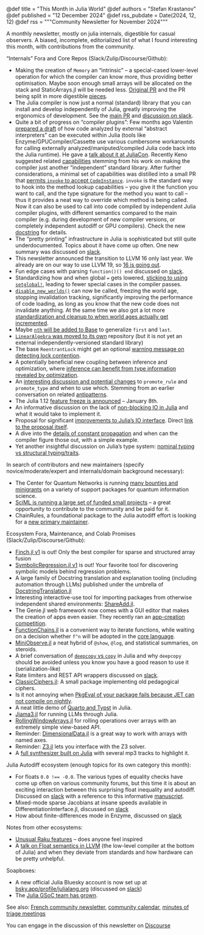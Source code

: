 @def title = "This Month in Julia World"
@def authors = "Stefan Krastanov"
@def published = "12 December 2024"
@def rss_pubdate = Date(2024, 12, 12)
@def rss = """Community Newsletter for November 2024"""

A monthly newsletter, mostly on julia internals, digestible for casual observers. A biased, incomplete, editorialized list of what I found interesting this month, with contributions from the community.

“Internals” Fora and Core Repos (Slack/Zulip/Discourse/Github):

* Making the creation of `Memory` an “intrinsic” – a special-cased lower-level operation for which the compiler can know more, thus providing better optimisation. Maybe soon enough small arrays will be allocated on the stack and StaticArrays.jl will be needed less. [Original PR](https://github.com/JuliaLang/julia/pull/55913) and the PR being split in more digestible [pieces](https://github.com/JuliaLang/julia/pull/56803).
* The Julia compiler is now just a normal (standard) library that you can install and develop independently of Julia, greatly improving the ergonomics of development. See the [main PR](https://github.com/JuliaLang/julia/pull/56409) and [discussion on slack](https://julialang.slack.com/archives/C6FGJ8REC/p1732091428049159).
* Quite a bit of progress on “compiler plugins”: Few months ago Valentin [prepared a draft](https://github.com/JuliaLang/julia/pull/52964) of how code analyzed by external “abstract interpreters” can be executed within Julia (tools like Enzyme/GPUCompiler/Cassette use various cumbersome workarounds for calling externally analyzed/maniputed/compiled Julia code back into the Julia runtime). He gave a [talk about it at JuliaCon](https://www.youtube.com/watch?v=3fmwk_Wo788). Recently Keno suggested related [capabilities](https://github.com/JuliaLang/julia/pull/56650) stemming from his work on making the compiler just another “independent” standard library. After further considerations, a minimal set of capabilities was distilled into a small PR that [permits `invoke` to accept `CodeInstance`](https://github.com/JuliaLang/julia/pull/56660). `invoke` is the standard way to hook into the method lookup capabilities – you give it the function you want to call, and the type signature for the method you want to call – thus it provides a neat way to override which method is being called. Now it can also be used to call into code compiled by independent Julia compiler plugins, with different semantics compared to the main compiler (e.g. during development of new compiler versions, or completely independent autodiff or GPU compilers). Check the new [docstring](https://github.com/JuliaLang/julia/pull/56660/files#diff-bd17e5243312bddd9795c6500a97b05f40d016c7b8afa33a3505b6beb6ab0adcR2060) for details.
* The “pretty printing” infrastructure in Julia is sophisticated but still quite underdocumented. Topics about it have come up often. One new summary was discussed on [slack](https://julialang.slack.com/archives/C67910KEH/p1732871510105549).
* This newsletter announced the transition to LLVM 16 only last year. We already are on our way to use LLVM 19, so [16 is going out](https://github.com/JuliaLang/julia/pull/56751).
* Fun edge cases with parsing `function()() end` discussed on [slack](https://julialang.slack.com/archives/C67910KEH/p1732783146467099).
* Standardizing how and when global `=` gets lowered, [sticking to using `setglobal!`](https://github.com/JuliaLang/julia/pull/56713), leading to fewer special cases in the compiler passes.
* [`disable_new_worlds()`](https://github.com/JuliaLang/julia/pull/56639) can now be called, freezing the world age, stopping invalidation tracking, significantly improving the performance of code loading, as long as you know that the new code does not invalidate anything. At the same time we also got a lot more [standardization and cleanup to when world ages actually get incremented](https://github.com/JuliaLang/julia/pull/56509).
* Maybe [`nth` will be added to Base](https://github.com/JuliaLang/julia/pull/56580) to generalize `first` and `last`.
* [`LinearAlgebra` was moved to its own](https://github.com/JuliaLang/julia/pull/56637) repository (but it is not yet an external independently-versioned standard library)
* The base `ReentrantLock` might get an optional [warning message on detecting lock contention](https://github.com/JuliaLang/julia/pull/56744).
* A potentially beneficial new coupling between inference and optimization, where [inference can benefit from type information revealed by optimization](https://github.com/JuliaLang/julia/pull/56687).
* An [interesting discussion and potential changes](https://github.com/JuliaLang/julia/pull/56779) to `promote_rule` and `promote_type` and when to use which. Stemming from an earlier conversation on related [antipatterns](https://github.com/JuliaLang/julia/issues/54138).
* The Julia 1.12 [feature freeze is announced](https://discourse.julialang.org/t/julia-1-12-feature-freeze-wednesday-january-8-2025/122902) – January 8th.
* An informative discussion on the lack of [non-blocking IO in Julia](https://discourse.julialang.org/t/non-blocking-network-io/123344) and what it would take to implement it.
* Proposal for significant [improvements to Julia’s IO interface](https://discourse.julialang.org/t/upcoming-video-call-improving-base-io/123171). Direct [link to the proposal itself](https://hackmd.io/@jakobnissen/SksGljkfkl).
* A dive into the [details of constant propagation](https://discourse.julialang.org/t/why-the-compiler-cant-optimize-this-simple-code/122504) and when can the compiler figure those out, with a simple example.
* Yet another insightful discussion on Julia’s type system: [nominal typing vs structural typing/traits](https://discourse.julialang.org/t/why-did-julia-choose-nominal-typing-over-structural-typing-traits/122517).

In search of contributors and new maintainers (specify novice/moderate/expert and internals/domain background necessary):

* The Center for Quantum Networks is running [many bounties and minigrants](https://github.com/QuantumSavory/.github/blob/main/BUG_BOUNTIES.md) on a variety of support packages for quantum information science.
* [SciML is running a large set of funded small projects](https://sciml.ai/small_grants/) – a great opportunity to contribute to the community and be paid for it.
* ChainRules, a foundational package to the Julia autodiff effort is looking for a [new primary maintainer](https://discourse.julialang.org/t/chainrules-project-looking-for-a-new-primary-maintainer/115636).

Ecosystem Fora, Maintenance, and Colab Promises (Slack/Zulip/Discourse/Github):

* [Finch.jl v1](https://discourse.julialang.org/t/ann-finch-jl-sparse-and-structured-array-fusion/123178) is out! Only the best compiler for sparse and structured array fusion
* [SymbolicRegression.jl v1](https://discourse.julialang.org/t/ann-symbolicregression-jl-1-0-0-distributed-high-performance-symbolic-regression-in-julia/122791) is out! Your favorite tool for discovering symbolic models behind regression problems.
* A large family of Docstring translation and explanation tooling (including automation through LLMs) published under the umbrella of [DocstringTranslation.jl](https://discourse.julialang.org/t/docstringtranslation-jl-translate-docstrings-in-julia-using-your-preferred-language/123276)
* Interesting interactive-use tool for importing packages from otherwise independent shared environments: [ShareAdd.jl](https://discourse.julialang.org/t/ann-shareadd-jl-making-easy-to-import-packages-from-multiple-environments/121261).
* The Genie.jl web framework now comes with a GUI editor that makes the creation of apps even easier. They recently ran an [app-creation competition](https://genieframework.com/blog/genie-competition-winners).
* [FunctionChains.jl](https://github.com/oschulz/FunctionChains.jl) is a convenient way to iterate functions, while waiting on a decision whether `f^n` will be adopted in the [core language](https://github.com/JuliaLang/julia/pull/39042#issuecomment-2518544572).
* [MiniObserve.jl](https://github.com/mhinsch/MiniObserve.jl) a neat hybrid of `@show`, `@log`, and statistical summaries, on steroids.
* A brief conversation of [`deepcopy` vs `copy`](https://discourse.julialang.org/t/when-should-i-define-my-own-deepcopy-and-copy-functions-for-types-if-ever/123447) in Julia and why `deepcopy` should be avoided unless you know you have a good reason to use it (serialization-like)
* Rate limiters and REST API wrappers discussed on [slack](https://julialang.slack.com/archives/C67910KEH/p1732246972422409).
* [ClassicCiphers.jl](https://discourse.julialang.org/t/classicciphers-jl-a-julia-package-for-classical-cryptography/123564): A small package implementing old pedagogical ciphers.
* Is it not annoying when [PkgEval of your package fails because JET can not compile on nightly](https://discourse.julialang.org/t/what-to-do-when-packages-fail-pkgeval-because-of-jet/123525).
* A neat little demo of [Quarto and Typst](https://discourse.julialang.org/t/quarto-typst-tdf-saves-your-eyes-from-reading-documents/123587) in Julia.
* [Jjama3.jl](https://discourse.julialang.org/t/ann-jjama3-jl-unregistered-llama3-1-and-llama3-2-text-in-julia/122641) for running LLMs through Julia.
* [RollingWindowArrays.jl](https://discourse.julialang.org/t/ann-rollingwindowarrays-jl-flexible-and-efficient-rolling-window-operations/122682) for rolling operations over arrays with an extremely simple view-based API.
* Reminder: [DimensionalData.jl](https://github.com/rafaqz/DimensionalData.jl) is a great way to work with arrays with named axes.
* Reminder: [Z3.jl](https://github.com/ahumenberger/Z3.jl) lets you interface with the Z3 solver.
* A [full synthesizer built on Julia](https://broce.xyz/posts/julia-synth-percussion) with several mp3 tracks to highlight it.

Julia Autodiff ecosystem (enough topics for its own category this month):

* For floats `0.0 !== -0.0`. The various types of equality checks have come up often on various community forums, but this time it is about an exciting interaction between this surprising float inequality and autodiff. Discussed on [slack](https://julialang.slack.com/archives/C67910KEH/p1733134512456069) with a reference to this informative [manuscript](https://arxiv.org/pdf/2006.02080).
* Mixed-mode sparse Jacobians at insane speeds available in DifferentiationInterface.jl, discussed on [slack](https://julialang.slack.com/archives/C6G240ENA/p1731256638885619)
* How about finite-differences mode in Enzyme, discussed on [slack](https://julialang.slack.com/archives/C01J3R4FHB3/p1731439512764739)

Notes from other ecosystems:

* [Unusual Raku features](https://news.ycombinator.com/item?id=42120090) – does anyone feel inspired
* A [talk on Float semantics in LLVM](https://www.youtube.com/watch?v=sSNAGFXNXYU) (the low-level compiler at the bottom of Julia) and when they deviate from standards and how hardware can be pretty unhelpful.

Soapboxes:

* A new official Julia Bluesky account is now set up at [bsky.app/profile/julialang.org](https://bsky.app/profile/julialang.org) (discussed on [slack](https://julialang.slack.com/archives/C67910KEH/p1732552556407119))
* The [Julia GSoC team has grown](https://discourse.julialang.org/t/gsoc-admin-team-announcement/122754).

See also: [French community newsletter](https://pnavaro.github.io/NouvellesJulia/), [community calendar](https://julialang.org/community/#events), [minutes of triage meetings](https://hackmd.io/@LilithHafner/HJaw__uMp)

You can engage in the discussion of this newsletter on [Discourse](https://discourse.julialang.org/c/community/news/66)



